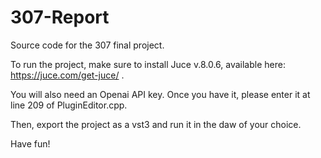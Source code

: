 # 307-Report
Source code for the 307 final project.

To run the project, make sure to install Juce v.8.0.6, available here: https://juce.com/get-juce/ .

You will also need an Openai API key. Once you have it, please enter it at line 209 of PluginEditor.cpp.

Then, export the project as a vst3 and run it in the daw of your choice.

Have fun!
